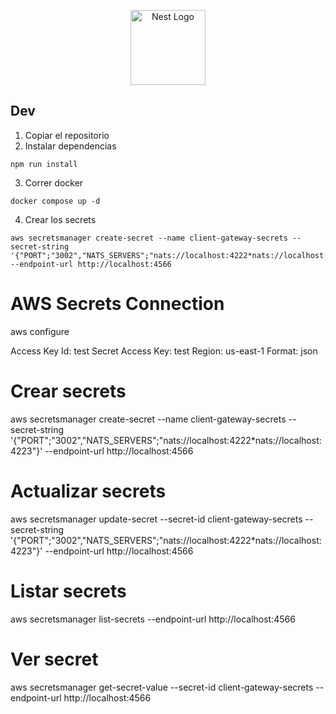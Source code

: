 <p align="center">
  <a href="http://nestjs.com/" target="blank"><img src="https://nestjs.com/img/logo-small.svg" width="120" alt="Nest Logo" /></a>
</p>

## Dev

1. Copiar el repositorio
2. Instalar dependencias

```
npm run install
```

3. Correr docker

```
docker compose up -d
```

4. Crear los secrets

```
aws secretsmanager create-secret --name client-gateway-secrets --secret-string '{"PORT";"3002","NATS_SERVERS";"nats://localhost:4222*nats://localhost:4223"}' --endpoint-url http://localhost:4566
```

# AWS Secrets Connection

aws configure

Access Key Id: test
Secret Access Key: test
Region: us-east-1
Format: json

# Crear secrets

aws secretsmanager create-secret --name client-gateway-secrets --secret-string '{"PORT";"3002","NATS_SERVERS";"nats://localhost:4222*nats://localhost:4223"}' --endpoint-url http://localhost:4566

# Actualizar secrets

aws secretsmanager update-secret --secret-id client-gateway-secrets --secret-string '{"PORT";"3002","NATS_SERVERS";"nats://localhost:4222*nats://localhost:4223"}' --endpoint-url http://localhost:4566

# Listar secrets

aws secretsmanager list-secrets --endpoint-url http://localhost:4566

# Ver secret

aws secretsmanager get-secret-value --secret-id client-gateway-secrets --endpoint-url http://localhost:4566
